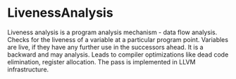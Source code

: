 # LivenessAnalysis
Liveness analysis is a program analysis mechanism - data flow analysis. Checks for the liveness of a variable at a particular program point. Variables are live, if they have any further use in the successors ahead. It is a backward and may analysis. Leads to compiler optimizations like dead code elimination, register allocation. The pass is implemented in LLVM infrastructure.
